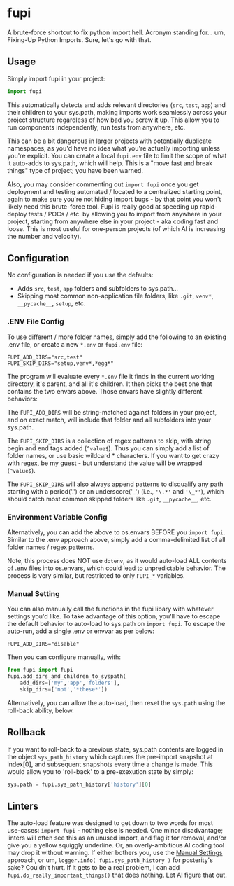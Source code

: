 # fupi

A brute-force shortcut to fix python import hell. Acronym standing for... um, Fixing-Up Python Imports. Sure, let's go with that. 

## Usage

Simply import fupi in your project:

```python
import fupi
```

This automatically detects and adds relevant directories (`src`, `test`, `app`) and their children to your sys.path, making imports work seamlessly across your project structure regardless of how bad you screw it up.  This allow you to run components independently, run tests from anywhere, etc. 

This can be a bit dangerous in larger projects with potentially duplicate namespaces, as you'd have no idea what you're actually importing unless you're explicit.  You can create a local `fupi.env` file to limit the scope of what it auto-adds to sys.path, which will help.  This is a "move fast and break things" type of project; you have been warned. 

Also, you may consider commenting out `import fupi` once you get deployment and testing automated / located to a centralized starting point, again to make sure you're not hiding import bugs - by that point you won't likely need this brute-force tool.  Fupi is really good at speeding up rapid-deploy tests / POCs / etc. by allowing you to import from anywhere in your project, starting from anywhere else in your project - aka coding fast and loose. This is most useful for one-person projects (of which AI is increasing the number and velocity).

## Configuration

No configuration is needed if you use the defaults: 
- Adds `src`, `test`, `app` folders and subfolders to sys.path... 
- Skipping most common non-application file folders, like `.git`, `venv*`, `__pycache__`, `setup`, etc.

### .ENV File Config

To use different / more folder names, simply add the following to an existing .env file, or
create a new `*.env` or `fupi.env` file:

```
FUPI_ADD_DIRS="src,test"
FUPI_SKIP_DIRS="setup,venv*,*egg*"
```

The program will evaluate every `*.env` file it finds in the current working directory, it's parent, and all it's children. It then picks the best one that contains the two envars above.  Those envars have slightly different behaviors:

The `FUPI_ADD_DIRS` will be string-matched against folders in your project, and on exact match, will include that folder and all subfolders into your sys.path.

The `FUPI_SKIP_DIRS` is a collection of regex patterns to skip, with string begin and end tags added (`^value$`).  Thus you can simply add a list of folder names, or use basic wildcard * characters. If
you want to get crazy with regex, be my guest - but understand the value will be wrapped (`^value$`).

The `FUPI_SKIP_DIRS` will also always append patterns to disqualify any path starting with a period('.')
or an underscore('_') (i.e., `'\.*'` and `'\_*'`), which should catch most common skipped folders like
`.git`, `__pycache__`, etc.

### Environment Variable Config

Alternatively, you can add the above to os.envars BEFORE you `import fupi`.  Similar to the .env approach above, simply add a comma-delimited list of all folder names / regex patterns. 

Note, this process does NOT use `dotenv`, as it would auto-load ALL contents of .env files into os.envars, which could lead to unpredictable behavior.  The process is very similar, but restricted to only `FUPI_*` variables.

### Manual Setting

You can also manually call the functions in the fupi libary with whatever settings you'd like.
To take advantage of this option, you'll have to escape the default behavior to auto-load to sys.path on `import fupi`.  To escape the auto-run, add a single .env or envvar as per below:

```
FUPI_ADD_DIRS="disable"
```

Then you can configure manually, with:

```python
from fupi import fupi
fupi.add_dirs_and_children_to_syspath(
    add_dirs=['my','app','folders'], 
    skip_dirs=['not','*these*'])
```
 
Alternatively, you can allow the auto-load, then reset the `sys.path` using the roll-back ability, below.

## Rollback
If you want to roll-back to a previous state, sys.path contents are logged in the object `sys_path_history`
which captures the pre-import snapshot at index[0], and subsequent snapshots every time a change is made. This would 
allow you to 'roll-back' to a pre-exexution state by simply:

```python
sys.path = fupi.sys_path_history['history'][0]
```

## Linters

The auto-load feature was designed to get down to two words for most use-cases: `import fupi` - nothing else is needed.
One minor disadvantage; linters will often see this as an unused import, and flag it for removal, and/or give you a yellow squiggly underline. Or, an overly-ambitious AI coding tool may drop it without warning. If either bothers you, use the [Manual Settings](#manual-settings) approach, or um, `logger.info( fupi.sys_path_history )` for posterity's sake? Couldn't hurt. 
If it gets to be a real problem, I can add `fupi.do_really_important_things()` that does nothing.  Let AI figure that out.
